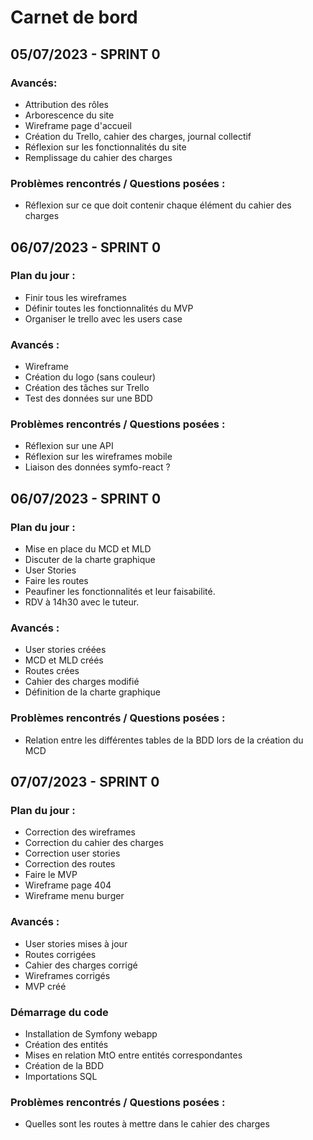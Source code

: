# Carnet de bord

## 05/07/2023 - SPRINT 0

### Avancés:
- Attribution des rôles
- Arborescence du site
- Wireframe page d'accueil
- Création du Trello, cahier des charges, journal collectif
- Réflexion sur les fonctionnalités du site
- Remplissage du cahier des charges

### Problèmes rencontrés / Questions posées : 
- Réflexion sur ce que doit contenir chaque élément du cahier des charges

## 06/07/2023 - SPRINT 0

### Plan du jour : 
- Finir tous les wireframes
- Définir toutes les fonctionnalités du MVP
- Organiser le trello avec les users case

### Avancés : 
- Wireframe
- Création du logo (sans couleur)
- Création des tâches sur Trello
- Test des données sur une BDD

### Problèmes rencontrés / Questions posées : 
- Réflexion sur une API
- Réflexion sur les wireframes mobile
- Liaison des données symfo-react ?

## 06/07/2023 - SPRINT 0

### Plan du jour : 
- Mise en place du MCD et MLD
- Discuter de la charte graphique
- User Stories
- Faire les routes
- Peaufiner les fonctionnalités et leur faisabilité.
- RDV à 14h30 avec le tuteur.

### Avancés : 
- User stories créées
- MCD et MLD créés
- Routes crées
- Cahier des charges modifié
- Définition de la charte graphique


### Problèmes rencontrés / Questions posées : 
- Relation entre les différentes tables de la BDD lors de la création du MCD

## 07/07/2023 - SPRINT 0

### Plan du jour : 
- Correction des wireframes
- Correction du cahier des charges
- Correction user stories
- Correction des routes
- Faire le MVP
- Wireframe page 404
- Wireframe menu burger

### Avancés : 
- User stories mises à jour
- Routes corrigées
- Cahier des charges corrigé
- Wireframes corrigés
- MVP créé

### Démarrage du code

- Installation de Symfony webapp
- Création des entités 
- Mises en relation MtO entre entités correspondantes
- Création de la BDD 
- Importations SQL

### Problèmes rencontrés / Questions posées : 
- Quelles sont les routes à mettre dans le cahier des charges

